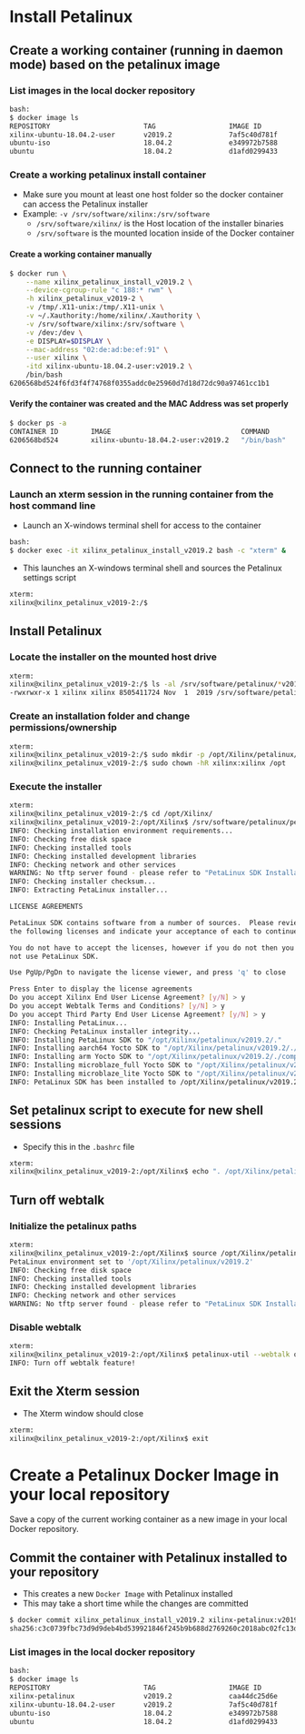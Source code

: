[//]: # (Readme.petalinux-install.md - Install Petalinux on a Base Ubuntu User Image for v2019.2 Xilinx Tools)

# Install Petalinux

## Create a working container (running in daemon mode) based on the petalinux image

### List images in the local docker repository
```bash
bash:
$ docker image ls
REPOSITORY                       TAG                  IMAGE ID            CREATED             SIZE
xilinx-ubuntu-18.04.2-user       v2019.2              7af5c40d781f        10 minutes ago      2.26GB
ubuntu-iso                   	 18.04.2              e349972b7588        2 days ago          243MB
ubuntu                       	 18.04.2              d1afd0299433        23 hours ago        88.3MB
```

### Create a working petalinux install container
- Make sure you mount at least one host folder so the docker container can access the Petalinux installer
- Example: `-v /srv/software/xilinx:/srv/software`
	- `/srv/software/xilinx/` is the Host location of the installer binaries
	- `/srv/software` is the mounted location inside of the Docker container

#### Create a working container manually

```bash
$ docker run \
	--name xilinx_petalinux_install_v2019.2 \
	--device-cgroup-rule "c 188:* rwm" \
	-h xilinx_petalinux_v2019-2 \
	-v /tmp/.X11-unix:/tmp/.X11-unix \
	-v ~/.Xauthority:/home/xilinx/.Xauthority \
	-v /srv/software/xilinx:/srv/software \
	-v /dev:/dev \
	-e DISPLAY=$DISPLAY \
	--mac-address "02:de:ad:be:ef:91" \
	--user xilinx \
	-itd xilinx-ubuntu-18.04.2-user:v2019.2 \
	/bin/bash
6206568bd524f6fd3f4f74768f0355addc0e25960d7d18d72dc90a97461cc1b1
```

#### Verify the container was created and the MAC Address was set properly

```bash
$ docker ps -a
CONTAINER ID        IMAGE                                COMMAND             CREATED             STATUS              PORTS               NAMES
6206568bd524        xilinx-ubuntu-18.04.2-user:v2019.2   "/bin/bash"         14 seconds ago      Up 12 seconds                           xilinx_petalinux_install_v2019.2
```

## Connect to the running container

### Launch an xterm session in the running container from the host command line
- Launch an X-windows terminal shell for access to the container
```bash
bash:
$ docker exec -it xilinx_petalinux_install_v2019.2 bash -c "xterm" &
```
- This launches an X-windows terminal shell and sources the Petalinux settings script
```bash
xterm:
xilinx@xilinx_petalinux_v2019-2:/$
```

## Install Petalinux

### Locate the installer on the mounted host drive
```bash
xterm:
xilinx@xilinx_petalinux_v2019-2:/$ ls -al /srv/software/petalinux/*v2019.2*
-rwxrwxr-x 1 xilinx xilinx 8505411724 Nov  1  2019 /srv/software/petalinux/petalinux-v2019.2-final-installer.run
```

### Create an installation folder and change permissions/ownership

```bash
xterm:
xilinx@xilinx_petalinux_v2019-2:/$ sudo mkdir -p /opt/Xilinx/petalinux/v2019.2
xilinx@xilinx_petalinux_v2019-2:/$ sudo chown -hR xilinx:xilinx /opt
```

### Execute the installer

```bash
xterm:
xilinx@xilinx_petalinux_v2019-2:/$ cd /opt/Xilinx/
xilinx@xilinx_petalinux_v2019-2:/opt/Xilinx$ /srv/software/petalinux/petalinux-v2019.2-final-installer.run --log petalinux_install.log ./petalinux/v2019.2
INFO: Checking installation environment requirements...
INFO: Checking free disk space
INFO: Checking installed tools
INFO: Checking installed development libraries
INFO: Checking network and other services
WARNING: No tftp server found - please refer to "PetaLinux SDK Installation Guide" for its impact and solution
INFO: Checking installer checksum...
INFO: Extracting PetaLinux installer...

LICENSE AGREEMENTS

PetaLinux SDK contains software from a number of sources.  Please review
the following licenses and indicate your acceptance of each to continue.

You do not have to accept the licenses, however if you do not then you may 
not use PetaLinux SDK.

Use PgUp/PgDn to navigate the license viewer, and press 'q' to close

Press Enter to display the license agreements
Do you accept Xilinx End User License Agreement? [y/N] > y
Do you accept Webtalk Terms and Conditions? [y/N] > y
Do you accept Third Party End User License Agreement? [y/N] > y
INFO: Installing PetaLinux...
INFO: Checking PetaLinux installer integrity...
INFO: Installing PetaLinux SDK to "/opt/Xilinx/petalinux/v2019.2/."
INFO: Installing aarch64 Yocto SDK to "/opt/Xilinx/petalinux/v2019.2/./components/yocto/source/aarch64"...
INFO: Installing arm Yocto SDK to "/opt/Xilinx/petalinux/v2019.2/./components/yocto/source/arm"...
INFO: Installing microblaze_full Yocto SDK to "/opt/Xilinx/petalinux/v2019.2/./components/yocto/source/microblaze_full"...
INFO: Installing microblaze_lite Yocto SDK to "/opt/Xilinx/petalinux/v2019.2/./components/yocto/source/microblaze_lite"...
INFO: PetaLinux SDK has been installed to /opt/Xilinx/petalinux/v2019.2/.
```

## Set petalinux script to execute for new shell sessions
- Specify this in the `.bashrc` file

```bash
xterm:
xilinx@xilinx_petalinux_v2019-2:/opt/Xilinx$ echo ". /opt/Xilinx/petalinux/v2019.2/settings.sh" > ~/.bashrc
```

## Turn off webtalk

### Initialize the petalinux paths
```bash
xterm:
xilinx@xilinx_petalinux_v2019-2:/opt/Xilinx$ source /opt/Xilinx/petalinux/v2019.2/settings.sh
PetaLinux environment set to '/opt/Xilinx/petalinux/v2019.2'
INFO: Checking free disk space
INFO: Checking installed tools
INFO: Checking installed development libraries
INFO: Checking network and other services
WARNING: No tftp server found - please refer to "PetaLinux SDK Installation Guide" for its impact and solution
```

### Disable webtalk
```bash
xterm:
xilinx@xilinx_petalinux_v2019-2:/opt/Xilinx$ petalinux-util --webtalk off
INFO: Turn off webtalk feature!
```

## Exit the Xterm session
- The Xterm window should close

```bash
xterm:
xilinx@xilinx_petalinux_v2019-2:/opt/Xilinx$ exit
```

# Create a Petalinux Docker Image in your local repository

Save a copy of the current working container as a new image in your local Docker repository.

## Commit the container with Petalinux installed to your repository 
- This creates a new `Docker Image` with Petalinux installed
- This may take a short time while the changes are committed
```bash
$ docker commit xilinx_petalinux_install_v2019.2 xilinx-petalinux:v2019.2
sha256:c3c0739fbc73d9d9deb4bd539921846f245b9b688d2769260c2018abc02fc13d
```

### List images in the local docker repository
```bash
bash:
$ docker image ls
REPOSITORY                       TAG                  IMAGE ID            CREATED             SIZE
xilinx-petalinux             	 v2019.2              caa44dc25d6e        3 days ago          18.7GB
xilinx-ubuntu-18.04.2-user       v2019.2              7af5c40d781f        10 minutes ago      2.26GB
ubuntu-iso                   	 18.04.2              e349972b7588        2 days ago          243MB
ubuntu                       	 18.04.2              d1afd0299433        23 hours ago        88.3MB
```
